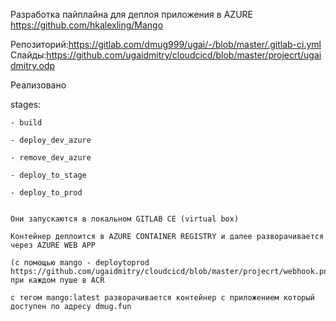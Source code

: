 Разработка пайплайна для деплоя приложения в AZURE 
https://github.com/hkalexling/Mango

Репозиторий:https://gitlab.com/dmug999/ugai/-/blob/master/.gitlab-ci.yml
Слайды:https://github.com/ugaidmitry/cloudcicd/blob/master/projecrt/ugaidmitry.odp

Реализовано 

stages:

    - build
    
    - deploy_dev_azure
    
    - remove_dev_azure
    
    - deploy_to_stage
    
    - deploy_to_prod
    
    
    Они запускаются в локальном GITLAB CE (virtual box)
    
    Контейнер деплоится в AZURE CONTAINER REGISTRY и далее разворачивается через AZURE WEB APP 
    
    (c помощью mango - deploytoprod https://github.com/ugaidmitry/cloudcicd/blob/master/projecrt/webhook.png) при каждом пуше в ACR
    
    с тегом mango:latest разворачивается контейнер с приложением который доступен по адресу dmug.fun



